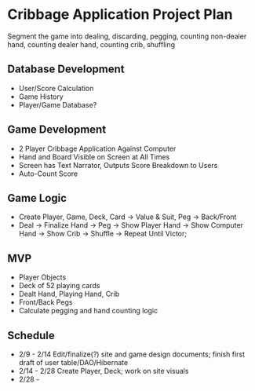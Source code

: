 # Cribbage Application Project Plan
Segment the game into dealing, discarding, pegging, counting non-dealer hand, counting dealer hand, counting crib, 
shuffling

## Database Development
- User/Score Calculation
- Game History 
- Player/Game Database?
  
## Game Development
- 2 Player Cribbage Application Against Computer
- Hand and Board Visible on Screen at All Times
- Screen has Text Narrator, Outputs Score Breakdown to Users
- Auto-Count Score

## Game Logic
- Create Player, Game, Deck, Card -> Value & Suit, Peg -> Back/Front
- Deal -> Finalize Hand -> Peg -> Show Player Hand -> Show Computer Hand -> Show Crib -> Shuffle -> Repeat Until Victor;

## MVP
- Player Objects
- Deck of 52 playing cards
- Dealt Hand, Playing Hand, Crib
- Front/Back Pegs
- Calculate pegging and hand counting logic


## Schedule
- 2/9 - 2/14 Edit/finalize(?) site and game design documents; finish first draft of user table/DAO/Hibernate
- 2/14 - 2/28 Create Player, Deck; work on site visuals
- 2/28 -